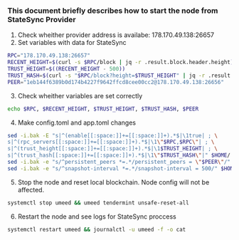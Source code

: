 ### This document briefly describes how to start the node from StateSync Provider

1. Check wheither provider address is availabe: 178.170.49.138:26657
2. Set variables with data for StateSync
```bash
RPC="178.170.49.138:26657"
RECENT_HEIGHT=$(curl -s $RPC/block | jq -r .result.block.header.height)
TRUST_HEIGHT=$((RECENT_HEIGHT - 500))
TRUST_HASH=$(curl -s "$RPC/block?height=$TRUST_HEIGHT" | jq -r .result.block_id.hash)
PEER="1eb144f6389b0d174b4227f9642ffcd8cee00cc2@178.170.49.138:26656"
```
3. Check wheither variables are set correctly
```bash
echo $RPC, $RECENT_HEIGHT, $TRUST_HEIGHT, $TRUST_HASH, $PEER
```
4. Make config.toml and app.toml changes
```bash
sed -i.bak -E "s|^(enable[[:space:]]+=[[:space:]]+).*$|\1true| ; \
s|^(rpc_servers[[:space:]]+=[[:space:]]+).*$|\1\"$RPC,$RPC\"| ; \
s|^(trust_height[[:space:]]+=[[:space:]]+).*$|\1$TRUST_HEIGHT| ; \
s|^(trust_hash[[:space:]]+=[[:space:]]+).*$|\1\"$TRUST_HASH\"|" $HOME/.umee/config/config.toml
sed -i.bak -e "s/^persistent_peers *=.*/persistent_peers = \"$PEER\"/" $HOME/.umee/config/config.toml
sed -i.bak -e "s/^snapshot-interval *=.*/snapshot-interval = 500/" $HOME/.umee/config/app.toml
```
5. Stop the node and reset local blockchain. Node config will not be affected.
```bash
systemctl stop umeed && umeed tendermint unsafe-reset-all
```
6. Restart the node and see logs for StateSync proccess
```bash
systemctl restart umeed && journalctl -u umeed -f -o cat
```
